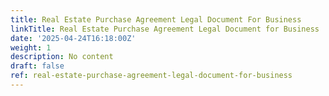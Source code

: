 ```yaml
---
title: Real Estate Purchase Agreement Legal Document For Business
linkTitle: Real Estate Purchase Agreement Legal Document for Business
date: '2025-04-24T16:18:00Z'
weight: 1
description: No content
draft: false
ref: real-estate-purchase-agreement-legal-document-for-business
---
```



